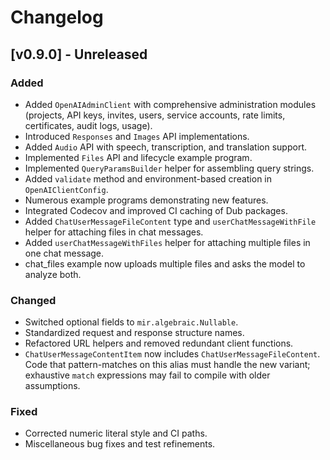 # Changelog
## [v0.9.0] - Unreleased
### Added
- Added `OpenAIAdminClient` with comprehensive administration modules (projects, API keys, invites, users, service accounts, rate limits, certificates, audit logs, usage).
- Introduced `Responses` and `Images` API implementations.
- Added `Audio` API with speech, transcription, and translation support.
- Implemented `Files` API and lifecycle example program.
- Implemented `QueryParamsBuilder` helper for assembling query strings.
- Added `validate` method and environment-based creation in `OpenAIClientConfig`.
- Numerous example programs demonstrating new features.
- Integrated Codecov and improved CI caching of Dub packages.
- Added `ChatUserMessageFileContent` type and `userChatMessageWithFile` helper for attaching files in chat messages.
- Added `userChatMessageWithFiles` helper for attaching multiple files in one chat message.
- chat_files example now uploads multiple files and asks the model to analyze both.

### Changed
- Switched optional fields to `mir.algebraic.Nullable`.
- Standardized request and response structure names.
- Refactored URL helpers and removed redundant client functions.
- `ChatUserMessageContentItem` now includes `ChatUserMessageFileContent`. Code that pattern-matches on this alias must handle the new variant; exhaustive `match` expressions may fail to compile with older assumptions.

### Fixed
- Corrected numeric literal style and CI paths.
- Miscellaneous bug fixes and test refinements.

